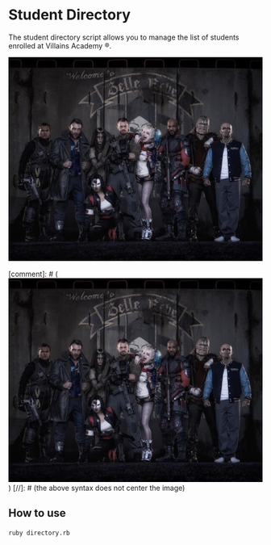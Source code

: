 # Student Directory #

The student directory script allows you to manage the list of students enrolled at Villains Academy &reg;.

<p align="center">
  <img src="./img/VilliansAcademy.jpg">
</p>

[comment]: # (![Villians Academy Alumini](./img/VilliansAcademy.jpg "Former Students"))
[//]: # (the above syntax does not center the image)

## How to use ##

```shell
ruby directory.rb
```

